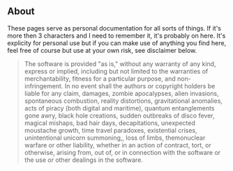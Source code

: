 ## About

These pages serve as personal documentation for all sorts of things. If it's more then 3 characters and I need to remember it, it's probably on here. It's explicity for personal use but if you can make use of anything you find here, feel free of course but use at your own risk, see disclaimer below. 

> The software is provided "as is," without any warranty of any kind, express or implied, including but not limited to the warranties of merchantability, fitness for a particular purpose, and non-infringement. In no event shall the authors or copyright holders be liable for any claim, damages, zombie apocalypses, alien invasions, spontaneous combustion, reality distortions, gravitational anomalies, acts of piracy (both digital and maritime), quantum entanglements gone awry, black hole creations, sudden outbreaks of disco fever, magical mishaps, bad hair days, decapitations, unexpected moustache growth, time travel paradoxes, existential crises, unintentional unicorn summoning,, loss of limbs, themonuclear warfare or other liability, whether in an action of contract, tort, or otherwise, arising from, out of, or in connection with the software or the use or other dealings in the software.
